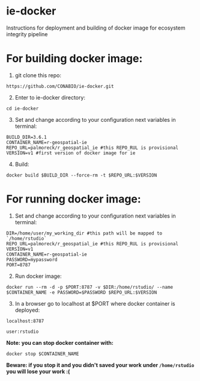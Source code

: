 # ie-docker
Instructions for deployment and building of docker image for ecosystem integrity pipeline

# For building docker image:

1) git clone this repo:

```
https://github.com/CONABIO/ie-docker.git
```

2) Enter to ie-docker directory:

```
cd ie-docker
```


3) Set and change according to your configuration next variables in terminal:

```
BUILD_DIR=3.6.1
CONTAINER_NAME=r-geospatial-ie
REPO_URL=palmoreck/r_geospatial_ie #this REPO_RUL is provisional
VERSION=v1 #first version of docker image for ie
```

4) Build:

```
docker build $BUILD_DIR --force-rm -t $REPO_URL:$VERSION
```

# For running docker image:

1) Set and change according to your configuration next variables in terminal:


```
DIR=/home/user/my_working_dir #this path will be mapped to `/home/rstudio`
REPO_URL=palmoreck/r_geospatial_ie #this REPO_RUL is provisional
VERSION=v1
CONTAINER_NAME=r-geospatial-ie
PASSWORD=mypassword
PORT=8787
```

2) Run docker image:

```
docker run --rm -d -p $PORT:8787 -v $DIR:/home/rstudio/ --name $CONTAINER_NAME -e PASSWORD=$PASSWORD $REPO_URL:$VERSION 
```


3) In a browser go to localhost at $PORT where docker container is deployed: 

```
localhost:8787
``` 

`user:rstudio`

**Note: you can stop docker container with:**

```
docker stop $CONTAINER_NAME
```

**Beware: if you stop it and you didn't saved your work under `/home/rstudio` you will lose your work :(**
